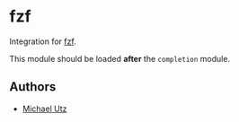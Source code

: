 # fzf

Integration for [fzf](https://github.com/junegunn/fzf).

This module should be loaded **after** the `completion` module.

## Authors

- [Michael Utz](https://github.com/theutz)
